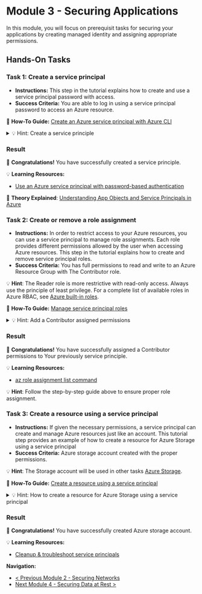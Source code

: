 # Module 3 - Securing Applications

In this module, you will focus on prerequisit tasks for securing your applications by creating managed identity and assigning appropriate permissions.

## Hands-On Tasks

### Task 1: Create a service principal
- **Instructions:** This step in the tutorial explains how to create and use a service principal password with access.
- **Success Criteria:** You are able to log in using a service principal password to access an Azure resource.
  
📘 **How-To Guide:** [Create an Azure service principal with Azure CLI
]( https://learn.microsoft.com/en-us/cli/azure/azure-cli-sp-tutorial-1?tabs=bash)

<details close>
<summary>💡 Hint: Create a service principle</summary>
<br>

1. **Sign in to the Azure Portal**
   - Go to: [Azure Portal](https://portal.azure.com/).
   - **Note:** Use an account with the Owner or Contributor role in the Azure subscription you are using for this lab.

2.  #### Using Azure CLI
Execute the following command to create a service principle:

```sh
az ad sp create-for-rbac --name myServicePrincipalCloudAcademy --role reader --scopes /subscriptions/00000000-0000-0000-0000-000000000000/resourceGroups/myRG1 
```

**Example:**

```sh
az ad sp create-for-rbac --name myServicePrincipalCloudAcademy --role reader --scopes /subscriptions/XXXXXXXX-XXXX-XXXX-XXXX-XXXXXXXXXXXX/resourceGroups/Security-TESTs
```
</details>

### Result
🎊 **Congratulations!** You have successfully created a service principle.

💡 **Learning Resources:**
- [Use an Azure service principal with password-based authentication
]( https://learn.microsoft.com/en-us/cli/azure/azure-cli-sp-tutorial-2)

📘 **Theory Explained**: [Understanding App Objects and Service Principals in Azure](https://learn.microsoft.com/en-us/entra/identity-platform/app-objects-and-service-principals?tabs=browser)



### Task 2: Create or remove a role assignment
- **Instructions:** In order to restrict access to your Azure resources, you can use a service principal to manage role assignments. Each role provides different permissions allowed by the user when accessing Azure resources. This step in the tutorial explains how to create and remove service principal roles.
- **Success Criteria:** You has full permissions to read and write to an Azure Resource Group with The Contributor role. 

💡 **Hint**: The Reader role is more restrictive with read-only access. Always use the principle of least privilege. For a complete list of available roles in Azure RBAC, see [Azure built-in roles]( https://learn.microsoft.com/en-us/azure/role-based-access-control/built-in-roles).
  
📘 **How-To Guide:** [Manage service principal roles]( https://learn.microsoft.com/en-us/cli/azure/azure-cli-sp-tutorial-5)

<details close>
<summary>💡 Hint: Add a Contributor assigned permissions</summary>
<br>

1. **Sign in to the Azure Portal**
   - Go to: [Azure Portal](https://portal.azure.com/).
   - **Note:** Use an account with the Owner or Contributor role in the Azure subscription you are using for this lab.

2. **Using Azure CLI**
Execute the following command to assign Contributor permissions to Your previously service principle:

```sh
az role assignment delete--assignee myServicePrincipalID --role Reader --scope /subscriptions/mySubscriptionID/resourceGroups/myResourceGroupName

az role assignment create --assignee myServicePrincipalID --role Contributor --scope /subscriptions/mySubscriptionID/resourceGroups/myResourceGroupName
```

**Example:**

```sh

az role assignment delete --assignee d8XXXXXX-XXXX-XXXX-XXXX-XXXXXXXXX07a --role Reader --scope /subscriptions/XXXXXXXX-XXXX-XXXX-XXXX-XXXXXXXXXXXX/resourceGroups/Security-TESTs

az role assignment create --assignee d8XXXXXX-XXXX-XXXX-XXXX-XXXXXXXXX07a --role Contributor --scope / subscriptions/XXXXXXXX-XXXX-XXXX-XXXX-XXXXXXXXXXXX/resourceGroups/Security-TESTs
```

**Please put your credentials into example!**

</details>

### Result
🎊 **Congratulations!** You have successfully  assigned a Contributor permissions to Your previously service principle.

💡 **Learning Resources:**
- [az role assignment list command]( https://learn.microsoft.com/en-us/cli/azure/role/assignment?view=azure-cli-latest#az-role-assignment-list)


💡 **Hint**: Follow the step-by-step guide above to ensure proper role assignment.

###  Task 3: Create a resource using a service principal
- **Instructions:** If given the necessary permissions, a service principal can create and manage Azure resources just like an account. This tutorial step provides an example of how to create a resource for Azure Storage using a service principal
- **Success Criteria:** Azure storage account created with the proper permissions.

💡 **Hint**: The Storage account will be used in other tasks [Azure Storage]( https://learn.microsoft.com/en-us/azure/storage/).
  
📘 **How-To Guide:** [Create a resource using a service principal]( https://learn.microsoft.com/en-us/cli/azure/azure-cli-sp-tutorial-6)

<details close>
<summary>💡 Hint: How to create a resource for Azure Storage using a service principal </summary>
<br>

1. **Sign in to the Azure Portal**
   - Go to: [Azure Portal](https://portal.azure.com/).
   - **Note:** Use an account with the Owner or Contributor role in the Azure subscription you are using for this lab.

2. **Using Azure CLI**
To sign in with a service principal, you need to reuse credentials with which  you created a service principal in Task 1.

```sh

az login --service-principal -u <app-id> -p <password-or-cert> --tenant <tenant>

```

**Example:**

```sh

az login --service-principal -u d8XXXXXX-XXXX-XXXX-XXXX-XXXXXXXXX07a -p XXXXXXXXxXXXXxXXXXxXXXXxXXXXXXXXXx --tenant XXXXXXXX-XXXX-XXXX-XXXX-XXXXXXXXXXXX

```

3. **  Create a storage account**

```sh

az storage account create --name myStorageAccountName --resource-group myResourceGroupName --kind <KIND> --sku Standard_LRS --location westus

```

**Example:**

```sh
az storage account create --name mystorageaccountca --resource-group Security-TESTs --kind StorageV2 --sku Standard_LRS --location southafricanorth

```

4. **  Get resource keys to authenticate to the Azure storage account.**

```sh

az storage account keys list --resource-group myResourceGroupName --account-name myStorageAccountName

```

**Example:**

```sh

az storage account keys list --resource-group Security-TESTs  --account-name mystorageaccountca

```


</details>

### Result
🎊 **Congratulations!** You have successfully created Azure storage account.

💡 **Learning Resources:**
- [Cleanup & troubleshoot service principals]( https://learn.microsoft.com/en-us/cli/azure/azure-cli-sp-tutorial-8)


**Navigation:**
- [< Previous Module 2 - Securing Networks](../module-2/README.md)
- [Next Module 4 - Securing Data at Rest >](../module-4/README.md)
